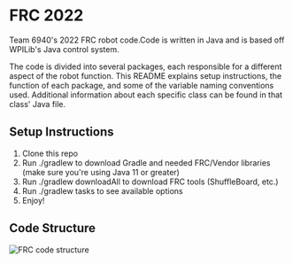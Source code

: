 # FRC 2022
Team 6940's 2022 FRC robot code.Code is written in Java and is based off WPILib's Java control system.

The code is divided into several packages, each responsible for a different aspect of the robot function. This README explains setup instructions, the function of each package, and some of the variable naming conventions used. Additional information about each specific class can be found in that class' Java file.

## Setup Instructions

1. Clone this repo
1. Run ./gradlew to download Gradle and needed FRC/Vendor libraries (make sure you're using Java 11 or greater)
1. Run ./gradlew downloadAll to download FRC tools (ShuffleBoard, etc.)
1. Run ./gradlew tasks to see available options
1. Enjoy!

## Code Structure

![FRC code structure](https://user-images.githubusercontent.com/62934294/160263652-df9f4034-478b-48ed-a99c-72ce4bbe1fda.png)
